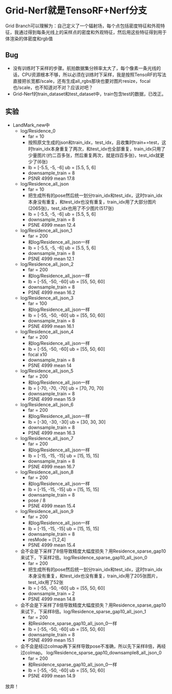 # Grid-Nerf就是TensoRF+Nerf分支

Grid Branch可以理解为：自己定义了一个辐射场，每个点包括密度特征和外观特征，我通过得到每条光线上的采样点的密度和外观特征，然后用这些特征得到用于体渲染的体密度和rgb值

## Bug

- 没有训练时下采样的步骤。航拍数据集分辨率太大了，每个像素一条光线的话，CPU资源根本不够，所以必须在训练时下采样，我是按照TensoRF的写法直接把长宽都/scale，还有生成all_rgbs那块也要对图片resize，focal也/scale，也不知道对不对？应该对吧？
- Grid-Nerf的train_dataset和test_dataset中，train包含test的数据，已改正。

## 实验

- LandMark_new中 
  - log/Residence_0
    - far = 10
    - 按照原文生成的json和train_idx，test_idx，且收集时train+=test，这时train_idx本身重复了两次，和test_idx也全部重复，train_idx只用了少量图片(约二百多张，然后重复两次，就是四百多张)，test_idx就更少了(6张)
    - lb = [-5.5, -5, -6] ub = [5.5, 5, 6]
    - downsample_train = 8
    - PSNR 4999 mean 17.8
  - log/Residence_all_json
    - far = 10
    - 把生成所有的pose然后统一划分train_idx和test_idx，这时train_idx本身没有重复，和test_idx也没有重复，train_idx用了大部分图片(2065张)，test_idx也用了不少图片(517张)
    - lb = [-5.5, -5, -6] ub = [5.5, 5, 6]
    - downsample_train = 8
    - PSNE 4999 mean 12.4
  - log/Residence_all_json_1
    - far = 200
    - 和log/Residence_all_json一样
    - lb = [-5.5, -5, -6] ub = [5.5, 5, 6]
    - downsample_train = 8
    - PSNE 4999 mean 12.1
  - log/Residence_all_json_2
    - far = 200
    - 和log/Residence_all_json一样
    - lb = [-55, -50, -60] ub = [55, 50, 60]
    - downsample_train = 8
    - PSNE 4999 mean 16.2
  - log/Residence_all_json_3
    - far = 100
    - 和log/Residence_all_json一样
    - lb = [-55, -50, -60] ub = [55, 50, 60]
    - downsample_train = 8
    - PSNE 4999 mean 16.1
  - log/Residence_all_json_4
    - far = 200
    - 和log/Residence_all_json一样
    - lb = [-55, -50, -60] ub = [55, 50, 60]
    - focal x10 
    - downsample_train = 8
    - PSNE 4999 mean 14
  - log/Residence_all_json_5
    - far = 200
    - 和log/Residence_all_json一样
    - lb = [-70, -70, -70] ub = [70, 70, 70]
    - downsample_train = 8
    - PSNE 4999 mean 15.9
  - log/Residence_all_json_6
    - far = 200
    - 和log/Residence_all_json一样
    - lb = [-30, -30, -30] ub = [30, 30, 30]
    - downsample_train = 8
    - PSNE 4999 mean 16.3
  - log/Residence_all_json_7
    - far = 200
    - 和log/Residence_all_json一样
    - lb = [-15, -15, -15] ub = [15, 15, 15]
    - downsample_train = 8
    - PSNE 4999 mean 16.7
  - log/Residence_all_json_8
    - far = 200
    - 和log/Residence_all_json一样
    - lb = [-15, -15, -15] ub = [15, 15, 15]
    - downsample_train = 8
    - pose / 8
    - PSNE 4999 mean 15.4
  - log/Residence_all_json_9
    - far = 200
    - 和log/Residence_all_json一样
    - lb = [-15, -15, -15] ub = [15, 15, 15]
    - downsample_train = 8
    - resMode = [1,2,4]
    - PSNE 4999 mean 15.4
  - 会不会是下采样了8倍导致精度大幅度损失？用Residence_sparse_gap10来试下，下采样2倍。log/Residence_sparse_gap10_all_json_0
    - far = 200
    - 把生成所有的pose然后统一划分train_idx和test_idx，这时train_idx本身没有重复，和test_idx也没有重复，train_idx用了205张图片，test_idx用了52张
    - lb = [-55, -50, -60] ub = [55, 50, 60]
    - downsample_train = 2
    - PSNE 4999 mean 14.8
  - 会不会是下采样了8倍导致精度大幅度损失？用Residence_sparse_gap10来试下，下采样8倍。log/Residence_sparse_gap10_all_json_1
    - far = 200
    - 和Residence_sparse_gap10_all_json_0一样
    - lb = [-55, -50, -60] ub = [55, 50, 60]
    - downsample_train = 8
    - PSNE 4999 mean 15.1
  - 会不会是经过colmap再下采样导致pose不准确，所以先下采样8倍，再经过colmap。 log/Residence_sparse_gap10_downsample8_all_json_0
    - far = 200
    - 和Residence_sparse_gap10_all_json_0一样
    - lb = [-55, -50, -60] ub = [55, 50, 60]
    - PSNE 4999 mean 14.9

放弃！

